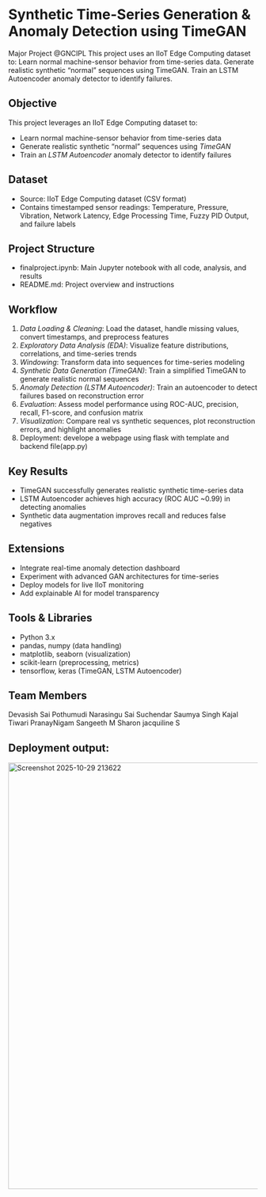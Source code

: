 # Synthetic Time-Series Generation & Anomaly Detection using TimeGAN

Major Project @GNCIPL This project uses an IIoT Edge Computing dataset to:  Learn normal machine-sensor behavior from time-series data. Generate realistic synthetic “normal” sequences using TimeGAN. Train an LSTM Autoencoder anomaly detector to identify failures.

## Objective

This project leverages an IIoT Edge Computing dataset to:

- Learn normal machine-sensor behavior from time-series data
- Generate realistic synthetic “normal” sequences using *TimeGAN*
- Train an *LSTM Autoencoder* anomaly detector to identify failures

## Dataset

- Source: IIoT Edge Computing dataset (CSV format)
- Contains timestamped sensor readings: Temperature, Pressure, Vibration, Network Latency, Edge Processing Time, Fuzzy PID Output, and failure labels


## Project Structure

- finalproject.ipynb: Main Jupyter notebook with all code, analysis, and results
- README.md: Project overview and instructions

## Workflow

1. *Data Loading & Cleaning*: Load the dataset, handle missing values, convert timestamps, and preprocess features
2. *Exploratory Data Analysis (EDA)*: Visualize feature distributions, correlations, and time-series trends
3. *Windowing*: Transform data into sequences for time-series modeling
4. *Synthetic Data Generation (TimeGAN)*: Train a simplified TimeGAN to generate realistic normal sequences
5. *Anomaly Detection (LSTM Autoencoder)*: Train an autoencoder to detect failures based on reconstruction error
6. *Evaluation*: Assess model performance using ROC-AUC, precision, recall, F1-score, and confusion matrix
7. *Visualization*: Compare real vs synthetic sequences, plot reconstruction errors, and highlight anomalies
8. Deployment: develope a webpage using flask with template and backend file(app.py)

## Key Results

- TimeGAN successfully generates realistic synthetic time-series data
- LSTM Autoencoder achieves high accuracy (ROC AUC ~0.99) in detecting anomalies
- Synthetic data augmentation improves recall and reduces false negatives

## Extensions

- Integrate real-time anomaly detection dashboard
- Experiment with advanced GAN architectures for time-series
- Deploy models for live IIoT monitoring
- Add explainable AI for model transparency

## Tools & Libraries

- Python 3.x
- pandas, numpy (data handling)
- matplotlib, seaborn (visualization)
- scikit-learn (preprocessing, metrics)
- tensorflow, keras (TimeGAN, LSTM Autoencoder)

## Team Members

Devasish Sai Pothumudi 
Narasingu Sai Suchendar
Saumya Singh 
Kajal Tiwari 
PranayNigam
Sangeeth M
Sharon jacquiline S

## Deployment output:
<img width="1884" height="862" alt="Screenshot 2025-10-29 213622" src="https://github.com/user-attachments/assets/b0d8242b-6138-4c59-90cf-ebcd12e8e067" />
